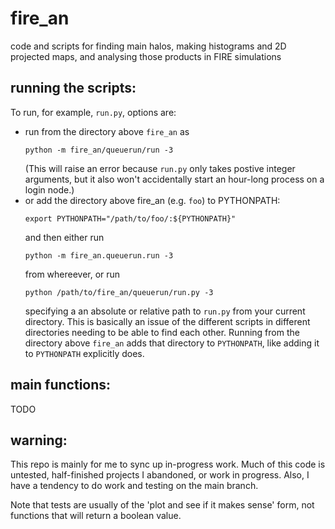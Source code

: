 # fire_an
code and scripts for finding main halos, making histograms and 2D
projected maps, and analysing those products in FIRE simulations

running the scripts:
--------------------
To run, for example, `run.py`, options are:
- run from the directory above `fire_an` as
  ```
  python -m fire_an/queuerun/run -3
  ```
  (This will raise an error because `run.py` only takes postive integer
  arguments, but it also won't accidentally start an hour-long process
  on a login node.)
- or add the directory above fire_an (e.g. `foo`) to PYTHONPATH:
  ```
  export PYTHONPATH="/path/to/foo/:${PYTHONPATH}"
  ```
  and then either run 
  ```
  python -m fire_an.queuerun.run -3
  ```
  from whereever, or run
  ```
  python /path/to/fire_an/queuerun/run.py -3
  ```
  specifying a an absolute or relative path to `run.py` from your 
  current directory.
This is basically an issue of the different scripts in different 
directories needing to be able to find each other. Running from the
directory above `fire_an` adds that directory to `PYTHONPATH`, like 
adding it to `PYTHONPATH` explicitly does. 


main functions:
---------------
TODO

warning:
--------
This repo is mainly for me to sync up in-progress work. Much of this
code is untested, half-finished projects I abandoned, or work in 
progress. Also, I have a tendency to do work and testing on the main
branch.

Note that tests are usually of the 'plot and see if it makes sense'
form, not functions that will return a boolean value.

